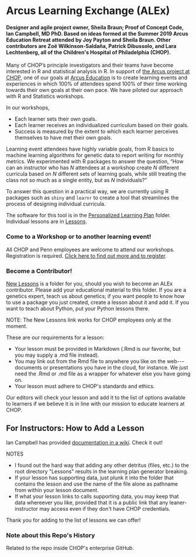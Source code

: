 # Arcus Learning Exchange (ALEx)

#### Designer and agile project owner, Sheila Braun; Proof of Concept Code, Ian Campbell, MD PhD. Based on ideas formed at the Summer 2019 Arcus Education Retreat attended by Joy Payton and Sheila Braun. Other contributors are Zoë Wilkinson-Saldaña, Patrick Dibussolo, and Lara Lechtenberg, all of the Children's Hospital of Philadelphia (CHOP).

Many of CHOP’s principle investigators and their teams have become interested in R and statistical analysis in R. In support of [the Arcus project at CHOP](https://arcus.reskubestage.research.chop.edu), one of our goals at [Arcus Education](https://education.arcus.chop.edu) is to create learning events and experiences in which 100% of attendees spend 100% of their time working towards their own goals at their own pace. We have piloted our approach with R and Statistics workshops. 

In our workshops, 

* Each learner sets their own goals.    
* Each learner receives an individualized curriculum based on their goals.   
* Success is measured by the extent to which each learner perceives themselves to have met their own goals.

Learning event attendees have highly variable goals, from R basics to machine learning algorithms for genetic data to report writing for monthly metrics. We experimented with R packages to answer the question, “How can an instructor who has _N_ attendees at a workshop create _N_ different curricula based on _N_ different sets of learning goals, while still treating the class not so much as a single entity, but as _N_ individuals?” 

To answer this question in a practical way, we are currently using R packages such as `shiny` and `learnr` to create a tool that streamlines the process of designing individual curricula.

The software for this tool is in the [Personalized Learning Plan](https://github.research.chop.edu/braunsb/Arcus-Education-Lessons-and-Learning-Plan-Generator/tree/master/Personalized-Learning-Plan) folder. Individual lessons are in [Lessons](https://github.com/braunsb/Lessons). 

### Come to a Workshop or to another learning event!

All CHOP and Penn employees are welcome to attend our workshops. Registration is required. [Click here to find out more and to register](https://redcap.chop.edu/surveys/?s=EYWKYA48KT). 

### Become a Contributor!

[New Lessons](https://github.research.chop.edu/braunsb/Arcus-Education-Lessons-and-Learning-Plan-Generator/tree/master/New-Lessons) is a folder for you, should you wish to become an ALEx contributor. Please add your educational material to this folder. If you are a genetics expert, teach us about genetics; if you want people to know how to use a package you just created, create a lesson about it and add it. If you want to teach about Python, put your Python lessons there.

NOTE: The New Lessons link works for CHOP employees only at the moment. 

These are our requirements for a lesson:

* Your lesson must be provided in Markdown (.Rmd is our favorite, but you may supply a .md file instead).
* You may link out from the Rmd file to anywhere you like on the web---documents or presentations you have in the cloud, for instance. We just need the .Rmd or .md file as a wrapper for whatever else you have going on. 
* Your lesson must adhere to CHOP's standards and ethics. 

Our editors will check your lesson and add it to the list of options available to learners if we believe it is in line with our mission to educate learners at CHOP. 

## For Instructors: How to Add a Lesson

Ian Campbell has provided [documentation in a wiki](https://github.com/ianmcampbell/Arcus-Modular-Education-Support-System/wiki). Check it out!

NOTES

* I found out the hard way that adding any other detritus (files, etc.) to the root directory "Lessons" results in the learning plan generator breaking.     
* If your lesson has supporting data, just plunk it into the folder that contains the lesson and use the name of the file alone as pathname from within your lesson document. 
* If what your lesson links to calls supporting data, you may keep that data whereever you like, provided that it is a public link that any leaner-instructor may access even if they don't have CHOP credentials. 

Thank you for adding to the list of lessons we can offer!


### Note about this Repo's History

Related to the repo inside CHOP's enterprise GitHub. 
